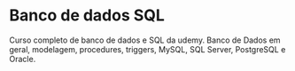# Banco de dados SQL

Curso completo de banco de dados e SQL da udemy. Banco de Dados em geral, modelagem, procedures, triggers, MySQL, SQL Server, PostgreSQL e Oracle.
